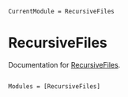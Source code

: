 ```@meta
CurrentModule = RecursiveFiles
```

# RecursiveFiles

Documentation for [RecursiveFiles](https://github.com/fwplatzek/RecursiveFiles.jl).

```@index
```

```@autodocs
Modules = [RecursiveFiles]
```
